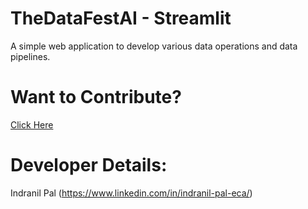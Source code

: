 # TheDataFestAI - Streamlit

A simple web application to develop various data operations and data pipelines.


# Want to Contribute?
[Click Here](/DEVELOPER-GUIDE.md)

# Developer Details:
Indranil Pal (https://www.linkedin.com/in/indranil-pal-eca/)